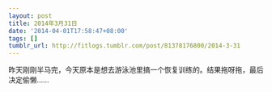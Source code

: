 ```yaml
---
layout: post
title: 2014年3月31日
date: '2014-04-01T17:58:47+08:00'
tags: []
tumblr_url: http://fitlogs.tumblr.com/post/81378176800/2014-3-31
---
```

昨天刚刚半马完，今天原本是想去游泳池里搞一个恢复训练的。结果拖呀拖，最后决定偷懒……
